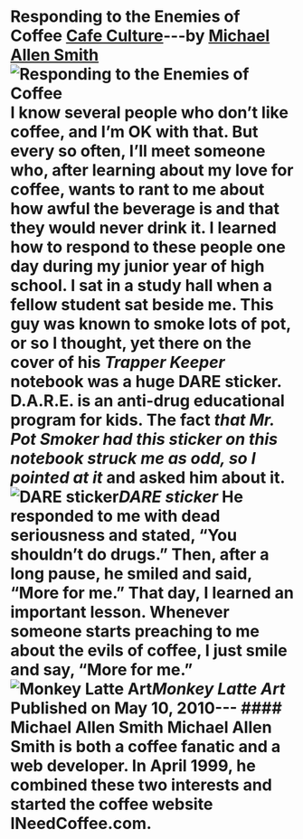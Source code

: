 # Responding to the Enemies of Coffee [Cafe Culture](https://ineedcoffee.com/section/cafe-culture/)---by [Michael Allen Smith](https://ineedcoffee.com/by/michael-allen-smith/)![Responding to the Enemies of Coffee](https://ineedcoffee.com/images/posts/responding-to-the-enemies-of-coffee/monkey-latte-art1.jpg) I know several people who don’t like coffee, and I’m OK with that. But every so often, I’ll meet someone who, after learning about my love for coffee, wants to rant to me about how awful the beverage is and that they would never drink it. I learned how to respond to these people one day during my junior year of high school. I sat in a study hall when a fellow student sat beside me. This guy was known to smoke lots of pot, or so I thought, yet there on the cover of his _Trapper Keeper_ notebook was a huge DARE sticker. D.A.R.E. is an anti-drug educational program for kids. The fact _that Mr. Pot Smoker had this sticker on this notebook struck me as odd, so I pointed at it_ and asked him about it.![DARE sticker](https://ineedcoffee.com/assets/dare-sticker.RIxRDpff_Zi1prV.webp)_DARE sticker_ He responded to me with dead seriousness and stated, “You shouldn’t do drugs.” Then, after a long pause, he smiled and said, “More for me.” That day, I learned an important lesson. Whenever someone starts preaching to me about the evils of coffee, I just smile and say, “More for me.”![Monkey Latte Art](https://ineedcoffee.com/assets/monkey-latte-art1.Dhdqx3oZ_Z111KTj.webp)_Monkey Latte Art_ Published on May 10, 2010--- #### Michael Allen Smith Michael Allen Smith is both a coffee fanatic and a web developer. In April 1999, he combined these two interests and started the coffee website INeedCoffee.com.